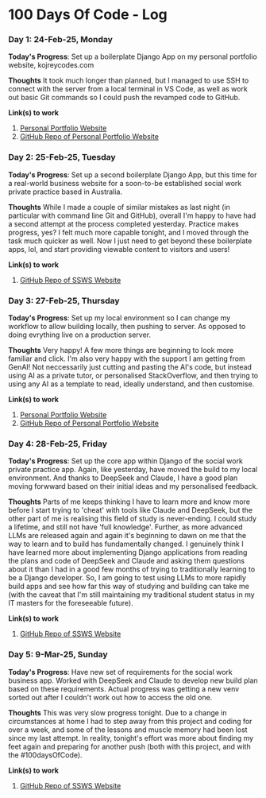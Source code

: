 # 100 Days Of Code - Log

### Day 1: 24-Feb-25, Monday

**Today's Progress**: Set up a boilerplate Django App on my personal portfolio website, kojreycodes.com

**Thoughts** It took much longer than planned, but I managed to use SSH to connect with the server from a local terminal in VS Code, as well as work out basic Git commands so I could push the revamped code to GitHub.

**Link(s) to work**
1. [Personal Portfolio Website](https://kojreycodes.com)
2. [GitHub Repo of Personal Portfolio Website](https://github.com/axel-t81/kojrey-portfolio-site)

### Day 2: 25-Feb-25, Tuesday

**Today's Progress**: Set up a second boilerplate Django App, but this time for a real-world business website for a soon-to-be established social work private practice based in Australia.

**Thoughts** While I made a couple of similar mistakes as last night (in particular with command line Git and GitHub), overall I'm happy to have had a second attempt at the process completed yesterday. Practice makes progress, yes? I felt much more capable tonight, and I moved through the task much quicker as well. Now I just need to get beyond these boilerplate apps, lol, and start providing viewable content to visitors and users!

**Link(s) to work**
1. [GitHub Repo of SSWS Website](https://github.com/axel-t81/ssws-privatepractice-website)

### Day 3: 27-Feb-25, Thursday

**Today's Progress**: Set up my local environment so I can change my workflow to allow building locally, then pushing to server. As opposed to doing evrything live on a production server. 

**Thoughts** Very happy! A few more things are beginning to look more familiar and click. I'm also very happy with the support I am getting from GenAI! Not neccessarily just cutting and pasting the AI's code, but instead using AI as a private tutor, or personalised StackOverflow, and then trying to using any AI as a template to read, ideally understand, and then customise.

**Link(s) to work**
1. [Personal Portfolio Website](https://kojreycodes.com)
2. [GitHub Repo of Personal Portfolio Website](https://github.com/axel-t81/kojrey-portfolio-site)

### Day 4: 28-Feb-25, Friday

**Today's Progress**: Set up the core app within Django of the social work private practice app. Again, like yesterday, have moved the build to my local environment. And thanks to DeepSeek and Claude, I have a good plan moving forwward based on their initial ideas and my personalised feedback. 

**Thoughts** Parts of me keeps thinking I have to learn more and know more before I start trying to 'cheat' with tools like Claude and DeepSeek, but the other part of me is realising this field of study is never-ending. I could study a lifetime, and still not have 'full knowledge'. Further, as more advanced LLMs are released again and again it's beginning to dawn on me that the way to learn and to build has fundamentally changed. I genuinely think I have learned more about implementing Django applications from reading the plans and code of DeepSeek and Claude and asking them questions about it than I had in a good few months of trying to traditionally learning to be a Django developer. So, I am going to test using LLMs to more rapidly build apps and see how far this way of studying and building can take me (with the caveat that I'm still maintaining my traditional student status in my IT masters for the foreseeable future).

**Link(s) to work**
1. [GitHub Repo of SSWS Website](https://github.com/axel-t81/ssws-privatepractice-website)

### Day 5: 9-Mar-25, Sunday

**Today's Progress**: Have new set of requirements for the social work business app. Worked with DeepSeek and Claude to develop new build plan based on these requirements. Actual progress was getting a new venv sorted out after I couldn't work out how to access the old one. 

**Thoughts** This was very slow progress tonight. Due to a change in circumstances at home I had to step away from this project and coding for over a week, and some of the lessons and muscle memory had been lost since my last attempt. In reality, tonight's effort was more about finding my feet again and preparing for another push (both with this project, and with the #100daysOfCode).

**Link(s) to work**
1. [GitHub Repo of SSWS Website](https://github.com/axel-t81/ssws-privatepractice-website)
